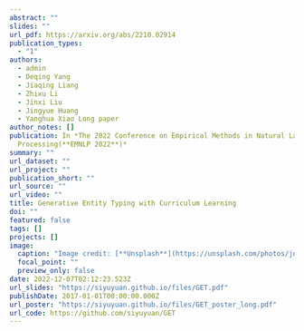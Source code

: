 ```yaml
---
abstract: ""
slides: ""
url_pdf: https://arxiv.org/abs/2210.02914
publication_types:
  - "1"
authors:
  - admin
  - Deqing Yang
  - Jiaqing Liang
  - Zhixu Li
  - Jinxi Liu
  - Jingyue Huang
  - Yanghua Xiao Long paper
author_notes: []
publication: In *The 2022 Conference on Empirical Methods in Natural Language
  Processing(**EMNLP 2022**)*
summary: ""
url_dataset: ""
url_project: ""
publication_short: ""
url_source: ""
url_video: ""
title: Generative Entity Typing with Curriculum Learning
doi: ""
featured: false
tags: []
projects: []
image:
  caption: "Image credit: [**Unsplash**](https://unsplash.com/photos/jdD8gXaTZsc)"
  focal_point: ""
  preview_only: false
date: 2022-12-07T02:12:23.523Z
url_slides: "https://siyuyuan.github.io/files/GET.pdf"
publishDate: 2017-01-01T00:00:00.000Z
url_poster: "https://siyuyuan.github.io/files/GET_poster_long.pdf"
url_code: https://github.com/siyuyuan/GET
---
```

